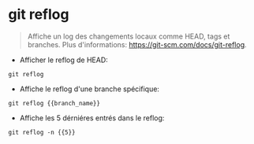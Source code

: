 # git reflog

> Affiche un log des changements locaux comme HEAD, tags et branches.
> Plus d'informations: <https://git-scm.com/docs/git-reflog>.

- Afficher le reflog de HEAD:

`git reflog`

- Affiche le reflog d'une branche spécifique:

`git reflog {{branch_name}}`

- Affiche les 5 dérniéres entrés dans le reflog:

`git reflog -n {{5}}`

